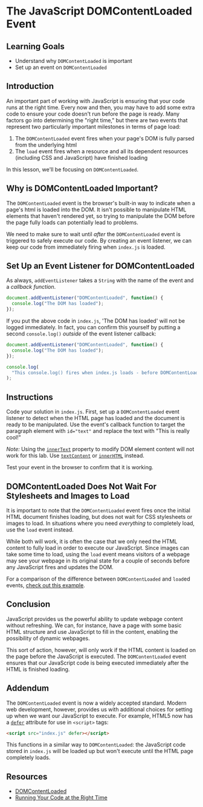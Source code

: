 # The JavaScript DOMContentLoaded Event

## Learning Goals

- Understand why `DOMContentLoaded` is important
- Set up an event on `DOMContentLoaded`

## Introduction

An important part of working with JavaScript is ensuring that your code runs at
the right time. Every now and then, you may have to add some extra code to
ensure your code doesn't run before the page is ready. Many factors go into
determining the "right time," but there are two events that represent two
particularly important milestones in terms of page load:

1. The `DOMContentLoaded` event fires when your page's DOM is fully parsed from
   the underlying html
2. The `load` event fires when a resource and all its dependent resources
   (including CSS and JavaScript) have finished loading

In this lesson, we'll be focusing on `DOMContentLoaded`.

## Why is DOMContentLoaded Important?

The `DOMContentLoaded` event is the browser's built-in way to indicate when a
page's html is loaded into the DOM. It isn't possible to manipulate HTML
elements that haven't rendered yet, so trying to manipulate the DOM before the
page fully loads can potentially lead to problems.

We need to make sure to wait until _after_ the `DOMContentLoaded` event is
triggered to safely execute our code. By creating an event listener, we can keep
our code from immediately firing when `index.js` is loaded.

## Set Up an Event Listener for DOMContentLoaded

As always, `addEventListener` takes a `String` with the name of the
event and a _callback function_.

```js
document.addEventListener("DOMContentLoaded", function() {
  console.log("The DOM has loaded");
});
```

If you put the above code in `index.js`, 'The DOM has loaded' will not be logged
immediately. In fact, you can confirm this yourself by putting a second
`console.log()` _outside_ of the event listener callback:

```js
document.addEventListener("DOMContentLoaded", function() {
  console.log("The DOM has loaded");
});

console.log(
  "This console.log() fires when index.js loads - before DOMContentLoaded is triggered"
);
```

## Instructions

Code your solution in `index.js`. First, set up a `DOMContentLoaded` event
listener to detect when the HTML page has loaded and the document is ready to be
manipulated. Use the event's callback function to target the paragraph element
with `id="text"` and replace the text with "This is really cool!"

_Note:_ Using the [`innerText`][innertext] property to modify DOM element
content will not work for this lab. Use [`textContent`][textcontent] or
[`innerHTML`][innerhtml] instead.

Test your event in the browser to confirm that it is working.

## DOMContentLoaded Does Not Wait For Stylesheets and Images to Load

It is important to note that the `DOMContentLoaded` event fires once the
initial HTML document finishes loading, but does not wait for CSS stylesheets or
images to load. In situations where you need _everything_ to completely load,
use the `load` event instead.

While both will work, it is often the case that we only need the HTML content to
fully load in order to execute our JavaScript. Since images can take some time
to load, using the `load` event means visitors of a webpage may see your webpage
in its original state for a couple of seconds before any JavaScript fires and
updates the DOM.

For a comparison of the difference between `DOMContentLoaded` and `load`ed
events, [check out this example][eventexample].

## Conclusion

JavaScript provides us the powerful ability to update webpage content without
refreshing. We can, for instance, have a page with some basic HTML structure and
use JavaScript to fill in the content, enabling the possibility of dynamic
webpages.

This sort of action, however, will only work if the HTML content is loaded on
the page before the JavaScript is executed. The `DOMContentLoaded` event ensures
that our JavaScript code is being executed immediately after the HTML is
finished loading.

## Addendum

The `DOMContentLoaded` event is now a widely accepted standard. Modern web
development, however, provides us with additional choices for setting up when we
want our JavaScript to execute. For example, HTML5 now has a [`defer`][defer]
attribute for use in `<script>` tags:

```html
<script src="index.js" defer></script>
```

This functions in a similar way to `DOMContentLoaded`: the JavaScript code
stored in `index.js` will be loaded up but won't execute until the HTML page
completely loads.

## Resources

- [DOMContentLoaded](https://developer.mozilla.org/en-US/docs/Web/Events/DOMContentLoaded)
- [Running Your Code at the Right Time](https://www.kirupa.com/html5/running_your_code_at_the_right_time.htm)

[eventexample]: http://web.archive.org/web/20150405114023/http://ie.microsoft.com/testdrive/HTML5/DOMContentLoaded/Default.html
[defer]: https://www.w3schools.com/tags/att_script_defer.asp
[innertext]: https://developer.mozilla.org/en-US/docs/Web/API/HTMLElement/innerText
[textcontent]: https://developer.mozilla.org/en-US/docs/Web/API/Node/textContent
[innerhtml]: https://developer.mozilla.org/en-US/docs/Web/API/Element/innerHTML
